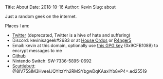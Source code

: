 Title: About
Date: 2018-10-16
Author: Kevin
Slug: about

Just a random geek on the internet.

Places I am:

* [Twitter](https://twitter.com/kevinisageek) (deprecated, Twitter is a hive of hate and suffering)
* Discord: kevinisageek#2683 or at [House Ordos](https://discord.gg/p8tAxfR) or [R4nger5](https://discord.gg/RsTZCkD)
* Email: kevin at this domain, optionally use [this GPG key]({static}/media/misc/kevinatkevinisageekdotorg.public.gpg.asc) (0x9CFB108B) to encrypt messages to me
* [Github](https://github.com/kevinisageek)
* Nintendo Switch: SW-7336-5895-0692
* [Scuttlebutt](https://www.scuttlebutt.nz/): @8IV75SIM3HveeIJQYItzYh2RMSYbgwDqKAaxIYb8vP4=.ed25519
